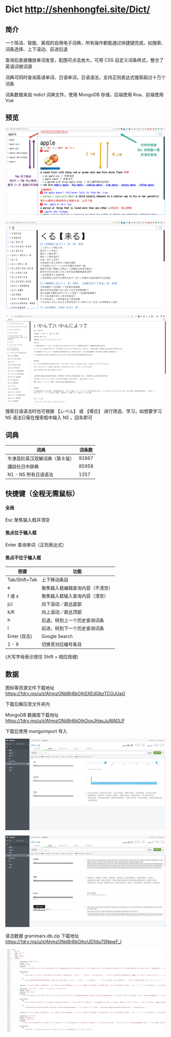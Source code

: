 # Dict http://shenhongfei.site/Dict/

## 简介

一个简洁、智能、美观的自用电子词典，所有操作都能通过快捷键完成，如搜索、词条选择、上下滚动、前进后退

查询后直接播放单词发音，配图可点击放大，可用 CSS 自定义词条样式，整合了英语词根词源

词典可同时查询英语单词、日语单词，日语语法，支持正则表达式搜索超过十万个词条

词条数据来自 mdict 词典文件，使用 MongoDB 存储，后端使用 Koa、前端使用 Vue

## 预览

![2](demo/2.png?raw=true)

![1](demo/1.png?raw=true)

![3](demo/3.png)

搜索日语语法时也可根据 【レベル】 或 【場合】 进行筛选、学习，如想要学习 N5 语法只需在搜索框中输入 N5 ，回车即可

## 词典

| 词典                           | 词条数 |
| ------------------------------ | ------ |
| 牛津高阶英汉双解词典（第８版） | 92667  |
| 講談社日中辞典                 | 85958  |
| N1 - N5 所有日语语法           | 1357   |

## 快捷键（全程无需鼠标）

#### 全局

Esc 聚焦输入框并清空

#### 焦点位于输入框

Enter 查询单词（正则表达式）

#### 焦点不位于输入框

| 按键          | 功能                             |
| ------------- | -------------------------------- |
| Tab/Shift+Tab | 上下移动条目                     |
| e             | 聚焦输入框编辑查询内容（不清空） |
| f 或 s        | 聚焦输入框输入查询内容（清空）   |
| j/J           | 向下滚动／直达底部               |
| k/K           | 向上滚动／直达顶部               |
| h             | 后退，转到上一个历史查询词条     |
| l             | 前进，转到下一个历史查询词条     |
| Enter (双击)  | Google Search                    |
| 1 - 9         | 切换至对应编号条目               |

(大写字母表示按住 Shift + 相应按键)

## 数据

图标等资源文件下载地址 https://1drv.ms/u/s!AhmzONd8r6bOjhSXEdGbzTCOJUaG

下载后解压至文件夹内



MongoDB 数据库下载地址 https://1drv.ms/u/s!AhmzONd8r6bOjhOoxJHasJuWADLP

下载后使用 mongoimport 导入

![MongoDB](demo/mongodb-01.png?raw=true)

![MongoDB](demo/mongodb-02.png?raw=true)



语法数据 grammars.db.zip 下载地址 https://1drv.ms/u/s!AhmzONd8r6bOjhcUD1du7SNewF_I

![grammars.png](demo/grammars.png)